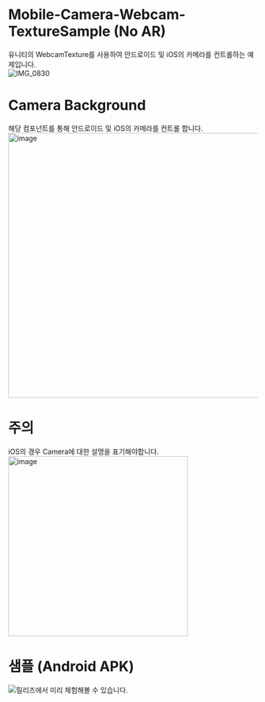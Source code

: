 # Mobile-Camera-Webcam-TextureSample (No AR)

유니티의 WebcamTexture를 사용하여 안드로이드 및 iOS의 카메라를 컨트롤하는 예제입니다.  
![IMG_0830](https://github.com/user-attachments/assets/8fa08d49-db03-4b1b-a859-64378ad1bb6e)

# Camera Background
해당 컴포넌트를 통해 안드로이드 및 iOS의 카메라를 컨트롤 합니다.  
<img width="534" alt="image" src="https://github.com/user-attachments/assets/2550cb18-879b-4a1c-9dc9-353c59eae3da" />

# 주의
iOS의 경우 Camera에 대한 설명을 표기해야합니다.  
<img width="363" alt="image" src="https://github.com/user-attachments/assets/4e8f59d0-3dff-4de6-af90-b1ea65ada5dc" />

# 샘플 (Android APK)
![릴리즈](https://github.com/NK-Studio/Mobile-Camera-Webcam-TextureSample/releases/tag/1.0.0)에서 미리 체험해볼 수 있습니다.
